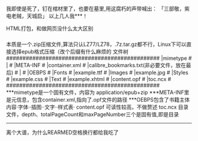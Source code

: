 我即使是死了，钉在棺材里了，也要在墓里,用这腐朽的声带喊出：
「三部敬，紫电老贼，天城启」
以上几人我***！


HTML打包，和做网页没什么太大区别
###
本质是一个.zip压缩文件,算法只认LZ77/LZ78，.7z.tar.gz都不行，Linux下可以直接选择epub格式压缩（改个后缀有什么麻烦的
文件树
###############################################
|mimetype                                     #
|                                             #
|META-INF                                     #
  |container.xml                              #
  |calibre_bookmarks.txt(非必要文件，放在最后)   #
  |                                           #
|OEBPS                                        #
  |Fonts                                      #
    |example.ttf                              #
  |Images                                     #
    |example.jpg                              #
  |Styles                                     #
    |example.css                              #
  |Text                                       #
    |example.xhtml                            #
  |content.opf                                #
  |toc.ncx                                    #
###############################################
***mimetype是一个固有文件，内容为     application/epub+zip
***META-INF里是元信息，包含container.xml,<rootfile/>指向了.opf文件的路径
***OEBPS包含了书籍主体内容·字体··插图··文字··样式表·
  content.opf 可读性较高，不做赘述
  toc.ncx  目录文件，depth、totalPageCount和maxPageNumber三个是固有值,<navpoint/>即是目录
****************************************************************************************
离个大谱，为什么REARMED空格换行都给我吃了
